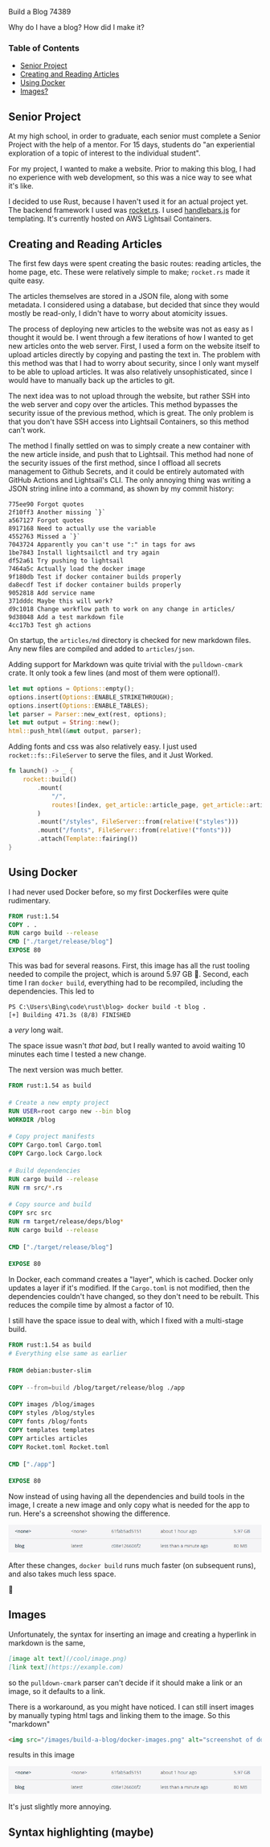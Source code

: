 Build a Blog
74389

Why do I have a blog? How did I make it?

### Table of Contents
 - [Senior Project](#senior-project)
 - [Creating and Reading Articles](#creating-and-reading-articles)
 - [Using Docker](#using-docker)
 - [Images?](#images)

## Senior Project <a id="senior-project" class="anchor"></a>
At my high school, in order to graduate, each senior must complete a Senior Project with the help of a mentor. For 15 days, students do "an experiential exploration of a topic of interest to the individual student".

For my project, I wanted to make a website. Prior to making this blog, I had no experience with web development, so this was a nice way to see what it's like.

I decided to use Rust, because I haven't used it for an actual project yet. The backend framework I used was [rocket.rs](https://rocket.rs/). I used [handlebars.js](https://handlebarsjs.com/) for templating. It's currently hosted on AWS Lightsail Containers.

## Creating and Reading Articles <a id="creating-and-reading-articles" class="anchor"></a>
The first few days were spent creating the basic routes: reading articles, the home page, etc. These were relatively simple to make; `rocket.rs` made it quite easy.

The articles themselves are stored in a JSON file, along with some metadata. I considered using a database, but decided that since they would mostly be read-only, I didn't have to worry about atomicity issues.

The process of deploying new articles to the website was not as easy as I thought it would be. I went through a few iterations of how I wanted to get new articles onto the web server. First, I used a form on the website itself to upload articles directly by copying and pasting the text in. The problem with this method was that I had to worry about security, since I only want myself to be able to upload articles. It was also relatively unsophisticated, since I would have to manually back up the articles to git.

The next idea was to not upload through the website, but rather SSH into the web server and copy over the articles. This method bypasses the security issue of the previous method, which is great. The only problem is that you don't have SSH access into Lightsail Containers, so this method can't work.

The method I finally settled on was to simply create a new container with the new article inside, and push that to Lightsail. This method had none of the security issues of the first method, since I offload all secrets management to Github Secrets, and it could be entirely automated with GitHub Actions and Lightsail's CLI. The only annoying thing was writing a JSON string inline into a command, as shown by my commit history:

```plaintext
775ee90 Forgot quotes
2f10ff3 Another missing `}`
a567127 Forgot quotes
8917168 Need to actually use the variable
4552763 Missed a `}`
7043724 Apparently you can't use ":" in tags for aws
1be7843 Install lightsailctl and try again
df52a61 Try pushing to lightsail
7464a5c Actually load the docker image
9f180db Test if docker container builds properly
da8ecdf Test if docker container builds properly
9052818 Add service name
371dddc Maybe this will work?
d9c1018 Change workflow path to work on any change in articles/
9d38048 Add a test markdown file
4cc17b3 Test gh actions
```

On startup, the `articles/md` directory is checked for new markdown files. Any new files are compiled and added to `articles/json`.

Adding support for Markdown was quite trivial with the `pulldown-cmark` crate. It only took a few lines (and most of them were optional!).
```rust
let mut options = Options::empty();
options.insert(Options::ENABLE_STRIKETHROUGH);
options.insert(Options::ENABLE_TABLES);
let parser = Parser::new_ext(rest, options);
let mut output = String::new();
html::push_html(&mut output, parser);
```

Adding fonts and css was also relatively easy. I just used `rocket::fs::FileServer` to serve the files, and it Just Worked.
```rust
fn launch() -> _ {
    rocket::build()
        .mount(
            "/",
            routes![index, get_article::article_page, get_article::articles],
        )
        .mount("/styles", FileServer::from(relative!("styles")))
        .mount("/fonts", FileServer::from(relative!("fonts")))
        .attach(Template::fairing())
}
```

## Using Docker <a id="using-docker" class="anchor"></a>

I had never used Docker before, so my first Dockerfiles were quite rudimentary.
```Dockerfile
FROM rust:1.54
COPY . .
RUN cargo build --release
CMD ["./target/release/blog"]
EXPOSE 80
```
This was bad for several reasons. First, this image has all the rust tooling needed to compile the project, which is around 5.97 GB 😬. Second, each time I ran `docker build`, everything had to be recompiled, including the dependencies. This led to
```plaintext
PS C:\Users\Bing\code\rust\blog> docker build -t blog .
[+] Building 471.3s (8/8) FINISHED
```
a *very* long wait.

The space issue wasn't *that bad*, but I really wanted to avoid waiting 10 minutes each time I tested a new change.

The next version was much better.
```Dockerfile
FROM rust:1.54 as build

# Create a new empty project
RUN USER=root cargo new --bin blog
WORKDIR /blog

# Copy project manifests
COPY Cargo.toml Cargo.toml
COPY Cargo.lock Cargo.lock

# Build dependencies
RUN cargo build --release
RUN rm src/*.rs

# Copy source and build
COPY src src
RUN rm target/release/deps/blog*
RUN cargo build --release

CMD ["./target/release/blog"]

EXPOSE 80
```

In Docker, each command creates a "layer", which is cached. Docker only updates a layer if it's modified. If the `Cargo.toml` is not modified, then the dependencies couldn't have changed, so they don't need to be rebuilt. This reduces the compile time by almost a factor of 10.

I still have the space issue to deal with, which I fixed with a multi-stage build.

```Dockerfile
FROM rust:1.54 as build
# Everything else same as earlier

FROM debian:buster-slim

COPY --from=build /blog/target/release/blog ./app

COPY images /blog/images
COPY styles /blog/styles
COPY fonts /blog/fonts
COPY templates templates
COPY articles articles
COPY Rocket.toml Rocket.toml

CMD ["./app"]

EXPOSE 80
```
Now instead of using having all the dependencies and build tools in the image, I create a new image and only copy what is needed for the app to run. Here's a screenshot showing the difference.

<img src="/images/build-a-blog/docker-images.png" alt="screenshot of docker desktop showing change in docker image size">

After these changes, `docker build` runs much faster (on subsequent runs), and also takes much less space.

🎉

## Images <a id="images" class="anchor"></a>
Unfortunately, the syntax for inserting an image and creating a hyperlink in markdown is the same,
```markdown
[image alt text](/cool/image.png)
[link text](https://example.com)
```
so the `pulldown-cmark` parser can't decide if it should make a link or an image, so it defaults to a link.

There is a workaround, as you might have noticed. I can still insert images by manually typing html tags and linking them to the image. So this "markdown"
```html
<img src="/images/build-a-blog/docker-images.png" alt="screenshot of docker desktop showing change in docker image size">
```
results in this image

<img src="/images/build-a-blog/docker-images.png" alt="screenshot of docker desktop showing change in docker image size">

It's just slightly more annoying.

## Syntax highlighting (maybe)